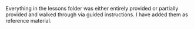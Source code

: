 Everything in the lessons folder was either entirely provided or partially provided and walked through via guided instructions. I have added them as reference material.